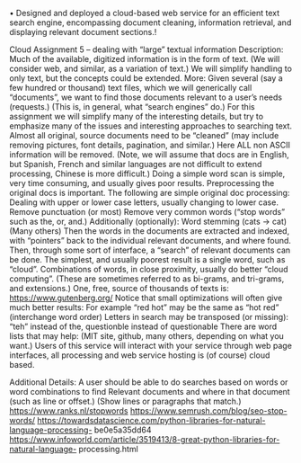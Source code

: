 •	Designed and deployed a cloud-based web service for an efficient text search engine, encompassing document cleaning, information retrieval, and displaying relevant document sections.!

Cloud Assignment 5 – dealing with “large” textual information
Description:
Much of the available, digitized information is in the form of text. (We will consider web, and similar, as a variation of text.)
We will simplify handling to only text, but the concepts
could be extended.
More:
Given several (say a few hundred or thousand) text files, which we will generically call “documents”, we want to find those documents relevant to a user’s needs (requests.)
(This is, in general, what “search engines” do.)
For this assignment we will simplify many of the interesting details, but try to emphasize many of the issues and interesting approaches to searching text.
Almost all original, source documents need to be “cleaned” (may include removing pictures, font details, pagination, and similar.)
Here ALL non ASCII information will be removed.
(Note, we will assume that docs are in English, but Spanish, French and similar languages are not difficult to extend processing, Chinese is more difficult.)
Doing a simple word scan is simple, very time consuming, and usually gives poor results. Preprocessing the original docs is important.
The following are simple original doc processing:
Dealing with upper or lower case letters, usually changing to lower case. Remove punctuation (or most)
Remove very common words (“stop words” such as the, or, and.) Additionally (optionally):
Word stemming (cats -> cat)
(Many others)
Then the words in the documents are extracted and indexed, with “pointers” back to the individual relevant documents, and where found.
Then, through some sort of interface, a “search” of relevant documents can be done. The simplest, and usually poorest result is a single word, such as “cloud”. Combinations of words, in close proximity, usually do better “cloud computing”. (These are sometimes referred to as bi-grams, and tri-grams, and extensions.)
One, free, source of thousands of texts is: https://www.gutenberg.org/
Notice that small optimizations will often give much better results:
For example “red hot” may be the same as “hot red” (interchange word order) Letters in search may be transposed (or missing): “teh” instead of the,
questionble instead of questionable
There are word lists that may help: (MIT site, github, many others,
    depending on what you want.)
Users of this service will interact with your service through web page interfaces, all processing and web service hosting is (of course) cloud based.
 
Additional Details:
A user should be able to do searches based on words or word combinations to find Relevant documents and where in that document (such as line or offset.)
(Show lines or paragraphs that match.)
https://www.ranks.nl/stopwords https://www.semrush.com/blog/seo-stop-words/
https://towardsdatascience.com/python-libraries-for-natural-language-processing- be0e5a35dd64
https://www.infoworld.com/article/3519413/8-great-python-libraries-for-natural-language- processing.html
